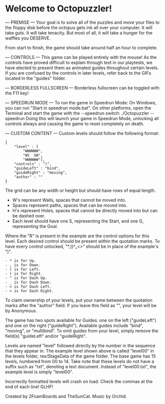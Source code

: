 
# Welcome to Octopuzzler!

— PREMISE —
Your goal is to solve all of the puzzles and move your files to the floppy disk
before the octopus gets ink all over your computer. It will take guts. It will
take tenacity. But most of all, it will take a hunger for the waffles you DESERVE.

From start to finish, the game should take around half an hour to complete.

— CONTROLS —
This game can be played entirely with the mouse! As the controls have proved
difficult to explain through text in our playtests, we have elected to present
them as animated guides throughout certain levels. If you are confused by the
controls in later levels, refer back to the GIFs located in the "guides" folder.

— BORDERLESS FULLSCREEN —
Borderless fullscreen can be toggled with the F11 key!

— SPEEDRUN MODE —
To run the game in Speedrun Mode:
On Windows, you can run "Start in speedrun mode.bat".
On other platforms, open the Terminal and start the game with the --speedrun switch:
    ./Octopuzzler --speedrun
Doing this will launch your game in Speedrun Mode, unlocking all controls always
and causing the game to reset completely on death.

— CUSTOM CONTENT —
Custom levels should follow the following format:
```
{
	"level" : [
		"WWWWWW",
		"WS  GW",
		"WWWWWW"],
	"controls" : ")", 
	"guideLeft" : "bind",
	"guideRight" : "moving",
	"author" : ""
}
```

The grid can be any width or height but should have rows of equal length.
- W's represent Walls, spaces that cannot be moved into.
- Spaces represent paths, spaces that can be moved into.
- H's represent Holes, spaces that cannot be directly moved into but can be dashed
  over.
- Each level should have one S, representing the Start, and one G, representing
  the Goal.

Where the "R" is present in the example are the control options for this level.
Each desired control should be present within the quotation marks. To have every
control unlocked, "*,()^_<>" should be in place of the example's ")".
```
- * is for Up.
- , is for Down.
- ( is for Left.
- ) is for Right.
- ^ is for Dash Up.
- _ is for Dash Down.
- < is for Dash Left.
- > is for Dash Right.
```

To claim ownership of your levels, put your name between the quotation marks after
the "author" field. If you leave this field as "", your level will be by Anonymous.

The game has two spots available for Guides: one on the left ("guideLeft") and one
on the right ("guideRight"). Available guides include "bind", "moving", or "multibind".
To omit guides from your level, simply remove the field(s) "guideLeft" and/or "guideRight".

Levels are named "level" followed directly by the number in the
sequence that they appear in. The example level shown above is called "level00" in
the levels folder, res/StageData of the game folder. The base game has 15 levels,
numbered from 00 to 14. Take note that these levels do not have a suffix such as
"txt", denoting a text document. Instead of "level00.txt", the example level is
simply "level00".

Incorrectly formatted levels will crash on load. Check the commas at the end of each line! GLHF!



Created by 2FoamBoards and TheSunCat. Music by Orchid.

